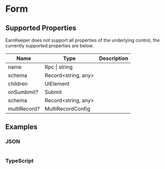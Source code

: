 # Form

## Supported Properties

EarnKeeper does not support all properties of the underlying control, the currently supported properties are below.

| Name         | Type                      | Description |
| --------     | --------------            | ----------- |
| name         | Rpc \| string             |             |
| schema       | Record<string, any>       |             |
| children     | UiElement                 |             |
| onSumbmit?   | Submit                    |             |
| schema       | Record<string, any>       |             |  
| multiRecord? | MultiRecordConfig         |             |
## Examples

### JSON

```json
```

### TypeScript

```javascript
```
